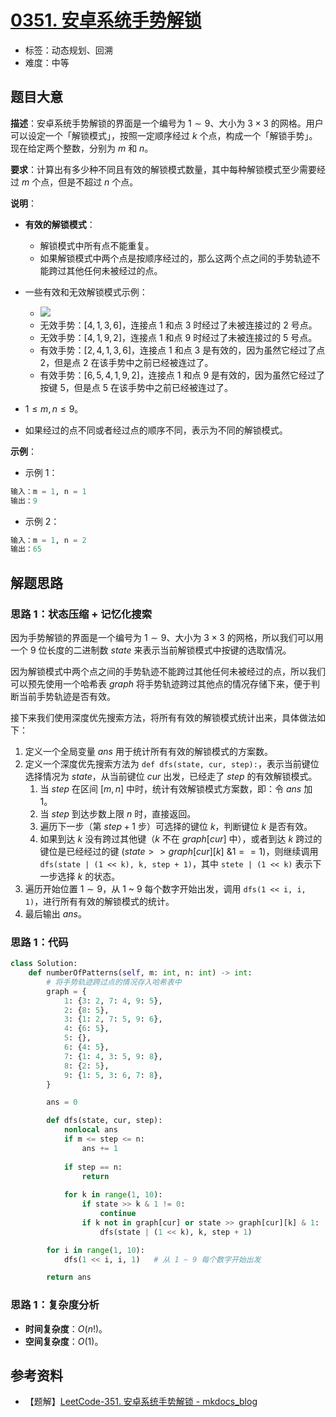 # [0351. 安卓系统手势解锁](https://leetcode.cn/problems/android-unlock-patterns/)

- 标签：动态规划、回溯
- 难度：中等

## 题目大意

**描述**：安卓系统手势解锁的界面是一个编号为 $1 \sim 9$、大小为 $3 \times 3$ 的网格。用户可以设定一个「解锁模式」，按照一定顺序经过 $k$ 个点，构成一个「解锁手势」。现在给定两个整数，分别为 $m$ 和 $n$。

**要求**：计算出有多少种不同且有效的解锁模式数量，其中每种解锁模式至少需要经过 $m$ 个点，但是不超过 $n$ 个点。

**说明**：

- **有效的解锁模式**：
  - 解锁模式中所有点不能重复。
  - 如果解锁模式中两个点是按顺序经过的，那么这两个点之间的手势轨迹不能跨过其他任何未被经过的点。

- 一些有效和无效解锁模式示例：
  - ![](https://assets.leetcode.com/uploads/2018/10/12/android-unlock.png)
  - 无效手势：$[4,1,3,6]$，连接点 $1$ 和点 $3$ 时经过了未被连接过的 $2$ 号点。
  - 无效手势：$[4,1,9,2]$，连接点 $1$ 和点 $9$ 时经过了未被连接过的 $5$ 号点。
  - 有效手势：$[2,4,1,3,6]$，连接点 $1$ 和点 $3$ 是有效的，因为虽然它经过了点 $2$，但是点 $2$ 在该手势中之前已经被连过了。
  - 有效手势：$[6,5,4,1,9,2]$，连接点 $1$ 和点 $9$ 是有效的，因为虽然它经过了按键 $5$，但是点 $5$ 在该手势中之前已经被连过了。

- $1 \le m, n \le 9$。
- 如果经过的点不同或者经过点的顺序不同，表示为不同的解锁模式。

**示例**：

- 示例 1：

```python
输入：m = 1, n = 1
输出：9
```

- 示例 2：

```python
输入：m = 1, n = 2
输出：65
```

## 解题思路

### 思路 1：状态压缩 + 记忆化搜索

因为手势解锁的界面是一个编号为 $1 \sim 9$、大小为 $3 \times 3$ 的网格，所以我们可以用一个 $9$ 位长度的二进制数 $state$ 来表示当前解锁模式中按键的选取情况。

因为解锁模式中两个点之间的手势轨迹不能跨过其他任何未被经过的点，所以我们可以预先使用一个哈希表 $graph$ 将手势轨迹跨过其他点的情况存储下来，便于判断当前手势轨迹是否有效。

接下来我们使用深度优先搜索方法，将所有有效的解锁模式统计出来，具体做法如下：

1. 定义一个全局变量 $ans$ 用于统计所有有效的解锁模式的方案数。
2. 定义一个深度优先搜索方法为 `def dfs(state, cur, step):`，表示当前键位选择情况为 $state$，从当前键位 $cur$ 出发，已经走了 $step$ 的有效解锁模式。
   1. 当 $step$ 在区间 $[m, n]$ 中时，统计有效解锁模式方案数，即：令 $ans$ 加 $1$。
   2. 当 $step$ 到达步数上限 $n$ 时，直接返回。
   3. 遍历下一步（第 $step + 1$ 步）可选择的键位 $k$，判断键位 $k$ 是否有效。
   4. 如果到达 $k$ 没有跨过其他键（$k$ 不在 $graph[cur]$ 中），或者到达 $k$ 跨过的键位是已经经过的键 ($state >> graph[cur][k] \text{ \& } 1 == 1$)，则继续调用 `dfs(state | (1 << k), k, step + 1)`，其中 `stete | (1 << k)` 表示下一步选择 $k$ 的状态。
3. 遍历开始位置 $1 \sim 9$，从 1 ~ 9 每个数字开始出发，调用 `dfs(1 << i, i, 1)`，进行所有有效的解锁模式的统计。
4. 最后输出 $ans$。

### 思路 1：代码

```python
class Solution:
    def numberOfPatterns(self, m: int, n: int) -> int:
        # 将手势轨迹跨过点的情况存入哈希表中
        graph = {
            1: {3: 2, 7: 4, 9: 5},
            2: {8: 5},
            3: {1: 2, 7: 5, 9: 6},
            4: {6: 5},
            5: {},
            6: {4: 5},
            7: {1: 4, 3: 5, 9: 8},
            8: {2: 5},
            9: {1: 5, 3: 6, 7: 8},
        }

        ans = 0

        def dfs(state, cur, step):
            nonlocal ans
            if m <= step <= n:
                ans += 1
            
            if step == n:
                return
            
            for k in range(1, 10):
                if state >> k & 1 != 0:
                    continue
                if k not in graph[cur] or state >> graph[cur][k] & 1:
                    dfs(state | (1 << k), k, step + 1)

        for i in range(1, 10):
            dfs(1 << i, i, 1)   # 从 1 ~ 9 每个数字开始出发

        return ans
```

### 思路 1：复杂度分析

- **时间复杂度**：$O(n!)$。
- **空间复杂度**：$O(1)$。

## 参考资料

- 【题解】[LeetCode-351. 安卓系统手势解锁 - mkdocs_blog](https://github.com/zhanguohao/mkdocs_blog/blob/mkdocs_blog/docs/problem/leetcode/LeetCode-351.%20%E5%AE%89%E5%8D%93%E7%B3%BB%E7%BB%9F%E6%89%8B%E5%8A%BF%E8%A7%A3%E9%94%81.md)
